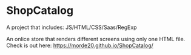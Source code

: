 # ShopCatalog
A project that includes: JS/HTML/CSS/Saas/RegExp

An onlice store that renders different screens using only one HTML file.
Check is out here:
https://morde20.github.io/ShopCatalog/
